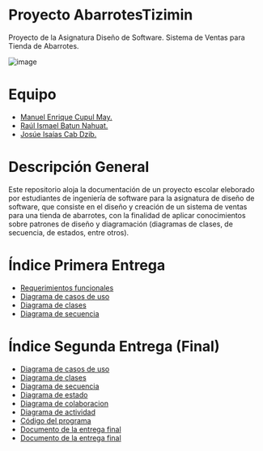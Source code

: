 # Proyecto AbarrotesTizimin
Proyecto de la Asignatura Diseño de Software. Sistema de Ventas para Tienda de Abarrotes.

![image](https://github.com/ManuelC13/Abarrotes_Tizimin/assets/114542854/35a6fe35-c7de-4e7b-a9e3-a613458b648f)

# Equipo

* [Manuel Enrique Cupul May.](https://github.com/ManuelC13)
* [Raúl Ismael Batun Nahuat.](https://github.com/RaulNahuat)
* [Josúe Isaías Cab Dzib.](https://github.com/JosueICD)

# Descripción General
Este repositorio aloja la documentación de un proyecto escolar eleborado por estudiantes de ingeniería de software para la asignatura de diseño de software, que consiste en el diseño y creación de un sistema de ventas para una tienda de abarrotes, con la finalidad de aplicar conocimientos sobre patrones de diseño y diagramación (diagramas de clases, de secuencia, de estados, entre otros).

# Índice Primera Entrega
* [Requerimientos funcionales](Documentación/Primera_Entrega/Requerimientos_funcionales.pdf)
* [Diagrama de casos de uso](Documentación/Primera_Entrega/Diagrama_de_casos_de_uso.png)
* [Diagrama de clases](Documentación/Primera_Entrega/Diagrama_de_Clases.png)
* [Diagrama de secuencia](Documentación/Primera_Entrega/Diagrama_de_secuencia.png)

# Índice Segunda Entrega (Final)
* [Diagrama de casos de uso](Documentación/Segunda_Entrega/DiagramaCasosDeUso.png)
* [Diagrama de clases](Documentación/Segunda_Entrega/DiagramaDeClases.png)
* [Diagrama de secuencia](Documentación/Segunda_Entrega/DiagramaDeSecuencia.png)
* [Diagrama de estado](Documentación/Segunda_Entrega/DiagramaDeEstados.png)
* [Diagrama de colaboracion](Documentación/Segunda_Entrega/DiagramaDeColaboración.png)
* [Diagrama de actividad](Documentación/Segunda_Entrega/DiagramaDeActividad.png)
* [Código del programa](Documentación/Segunda_Entrega/Código_Del_Programa)
* [Documento de la entrega final](Documentación/Segunda_Entrega/EntregaProyectoFinal.docx)
* [Documento de la entrega final](Documentación/Segunda_Entrega/EntregaProyectoFinal.docx)
